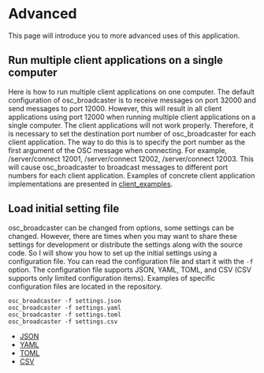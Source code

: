 # Advanced

This page will introduce you to more advanced uses of this application.

## Run multiple client applications on a single computer

Here is how to run multiple client applications on one computer.
The default configuration of osc_broadcaster is to receive messages on port 32000 and send messages to port 12000.
However, this will result in all client applications using port 12000 when running multiple client applications on a single computer.
The client applications will not work properly.
Therefore, it is necessary to set the destination port number of osc_broadcaster for each client application.
The way to do this is to specify the port number as the first argument of the OSC message when connecting.
For example, /server/connect 12001, /server/connect 12002, /server/connect 12003.
This will cause osc_broadcaster to broadcast messages to different port numbers for each client application.
Examples of concrete client application implementations are presented in [client_examples](./client_examples).

## Load initial setting file

osc_broadcaster can be changed from options, some settings can be changed.
However, there are times when you may want to share these settings for development or distribute the settings along with the source code.
So I will show you how to set up the initial settings using a configuration file.
You can read the configuration file and start it with the `-f` option. The configuration file supports JSON, YAML, TOML, and CSV (CSV supports only limited configuration items).
Examples of specific configuration files are located in the repository.

```shell
osc_broadcaster -f settings.json
osc_broadcaster -f settings.yaml
osc_broadcaster -f settings.toml
osc_broadcaster -f settings.csv
```

- [JSON](https://github.com/enkatsu/osc_broadcaster/blob/main/docs/sample.json)
- [YAML](https://github.com/enkatsu/osc_broadcaster/blob/main/docs/sample.yaml)
- [TOML](https://github.com/enkatsu/osc_broadcaster/blob/main/docs/sample.toml)
- [CSV](https://github.com/enkatsu/osc_broadcaster/blob/main/docs/sample.csv)
